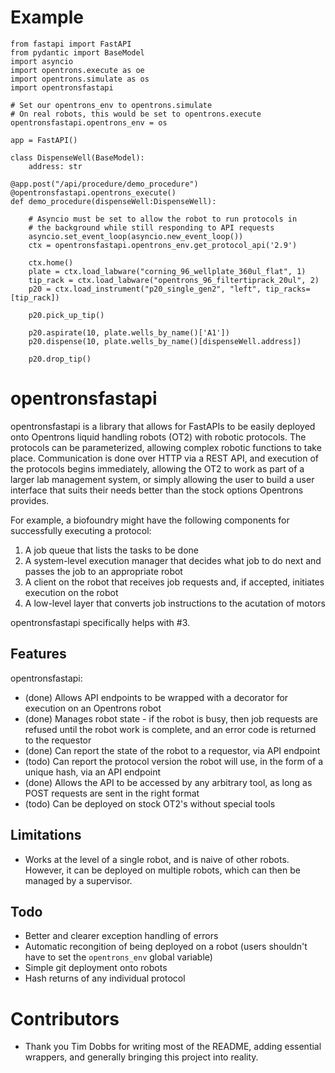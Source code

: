 # Example

```python3
from fastapi import FastAPI
from pydantic import BaseModel
import asyncio
import opentrons.execute as oe
import opentrons.simulate as os
import opentronsfastapi

# Set our opentrons_env to opentrons.simulate
# On real robots, this would be set to opentrons.execute
opentronsfastapi.opentrons_env = os

app = FastAPI()

class DispenseWell(BaseModel):
    address: str

@app.post("/api/procedure/demo_procedure")
@opentronsfastapi.opentrons_execute()
def demo_procedure(dispenseWell:DispenseWell):

    # Asyncio must be set to allow the robot to run protocols in
    # the background while still responding to API requests
    asyncio.set_event_loop(asyncio.new_event_loop())
    ctx = opentronsfastapi.opentrons_env.get_protocol_api('2.9')

    ctx.home()
    plate = ctx.load_labware("corning_96_wellplate_360ul_flat", 1)
    tip_rack = ctx.load_labware("opentrons_96_filtertiprack_20ul", 2)
    p20 = ctx.load_instrument("p20_single_gen2", "left", tip_racks=[tip_rack])

    p20.pick_up_tip()

    p20.aspirate(10, plate.wells_by_name()['A1'])
    p20.dispense(10, plate.wells_by_name()[dispenseWell.address])

    p20.drop_tip()
```

# opentronsfastapi

opentronsfastapi is a library that allows for FastAPIs to be easily deployed onto Opentrons liquid handling robots (OT2) with robotic protocols. The protocols can be parameterized, allowing complex robotic functions to take place. Communication is done over HTTP via a REST API, and execution of the protocols begins immediately, allowing the OT2 to work as part of a larger lab management system, or simply allowing the user to build a user interface that suits their needs better than the stock options Opentrons provides.

For example, a biofoundry might have the following components for successfully executing a protocol:
1. A job queue that lists the tasks to be done
2. A system-level execution manager that decides what job to do next and passes the job to an appropriate robot
3. A client on the robot that receives job requests and, if accepted, initiates execution on the robot
4. A low-level layer that converts job instructions to the acutation of motors

opentronsfastapi specifically helps with #3.

## Features
opentronsfastapi:
- (done) Allows API endpoints to be wrapped with a decorator for execution on an Opentrons robot
- (done) Manages robot state - if the robot is busy, then job requests are refused until the robot work is complete, and an error code is returned to the requestor
- (done) Can report the state of the robot to a requestor, via API endpoint
- (todo) Can report the protocol version the robot will use, in the form of a unique hash, via an API endpoint
- (done) Allows the API to be accessed by any arbitrary tool, as long as POST requests are sent in the right format
- (todo) Can be deployed on stock OT2's without special tools

## Limitations
- Works at the level of a single robot, and is naive of other robots. However, it can be deployed on multiple robots, which can then be managed by a supervisor.

## Todo
- Better and clearer exception handling of errors
- Automatic recongition of being deployed on a robot (users shouldn't have to set the `opentrons_env` global variable)
- Simple git deployment onto robots
- Hash returns of any individual protocol

# Contributors
- Thank you Tim Dobbs for writing most of the README, adding essential wrappers, and generally bringing this project into reality.
